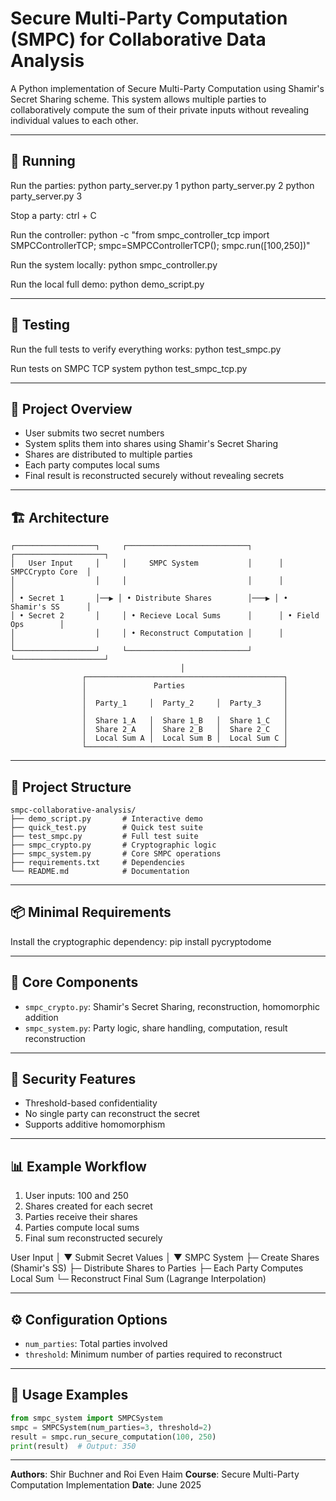 # Secure Multi-Party Computation (SMPC) for Collaborative Data Analysis

A Python implementation of Secure Multi-Party Computation using Shamir's Secret Sharing scheme. This system allows multiple parties to collaboratively compute the sum of their private inputs without revealing individual values to each other.

---

## 🚀 Running
Run the parties:
python party_server.py 1
python party_server.py 2
python party_server.py 3

Stop a party:
ctrl + C

Run the controller:
python -c "from smpc_controller_tcp import SMPCControllerTCP; smpc=SMPCControllerTCP(); smpc.run([100,250])"        

Run the system locally:
python smpc_controller.py

Run the local full demo:
python demo_script.py

---

## 🧪 Testing
Run the full tests to verify everything works:
python test_smpc.py

Run tests on SMPC TCP system
python test_smpc_tcp.py

---

## 🎯 Project Overview

* User submits two secret numbers
* System splits them into shares using Shamir's Secret Sharing
* Shares are distributed to multiple parties
* Each party computes local sums
* Final result is reconstructed securely without revealing secrets

---

## 🏗️ Architecture
```
┌──────────────────┐     ┌───────────────────────────┐      ┌────────────────────┐
│   User Input     │     │     SMPC System           │      │   SMPCCrypto Core  │
│                  │     │                           │      │                    │
│ • Secret 1       │──▶ │ • Distribute Shares        │───▶ │ • Shamir's SS      │
│ • Secret 2       │     │ • Recieve Local Sums      │      │ • Field Ops        │
│                  │     │ • Reconstruct Computation │      │                    │
└──────────────────┘     └───────────────────────────┘      └────────────────────┘
                                      │ 
                ┌────────────────────────────────────────────┐
                │               Parties                      │
                │                                            │
                │  Party_1     │  Party_2     │  Party_3     │
                │                                            │
                │  Share 1_A   │  Share 1_B   │  Share 1_C   │
                │  Share 2_A   │  Share 2_B   │  Share 2_C   │
                │  Local Sum A │  Local Sum B │  Local Sum C │
                └────────────────────────────────────────────┘ 
```

---

## 📁 Project Structure

```
smpc-collaborative-analysis/
├── demo_script.py       # Interactive demo
├── quick_test.py        # Quick test suite
├── test_smpc.py         # Full test suite
├── smpc_crypto.py       # Cryptographic logic
├── smpc_system.py       # Core SMPC operations
├── requirements.txt     # Dependencies
└── README.md            # Documentation
```

---

## 📦 Minimal Requirements
Install the cryptographic dependency:
pip install pycryptodome

---

## 🔧 Core Components

* `smpc_crypto.py`: Shamir's Secret Sharing, reconstruction, homomorphic addition
* `smpc_system.py`: Party logic, share handling, computation, result reconstruction

---

## 🔐 Security Features

* Threshold-based confidentiality
* No single party can reconstruct the secret
* Supports additive homomorphism

---

## 📊 Example Workflow

1. User inputs: 100 and 250
2. Shares created for each secret
3. Parties receive their shares
4. Parties compute local sums
5. Final sum reconstructed securely

User Input
   │
   ▼
Submit Secret Values
   │
   ▼
SMPC System
 ├─ Create Shares (Shamir's SS)
 ├─ Distribute Shares to Parties
 ├─ Each Party Computes Local Sum
 └─ Reconstruct Final Sum (Lagrange Interpolation)

---

## ⚙️ Configuration Options

* `num_parties`: Total parties involved
* `threshold`: Minimum number of parties required to reconstruct

---

## 🧪 Usage Examples

```python
from smpc_system import SMPCSystem
smpc = SMPCSystem(num_parties=3, threshold=2)
result = smpc.run_secure_computation(100, 250)
print(result)  # Output: 350
```

---

**Authors**: Shir Buchner and Roi Even Haim
**Course**: Secure Multi-Party Computation Implementation
**Date**: June 2025
